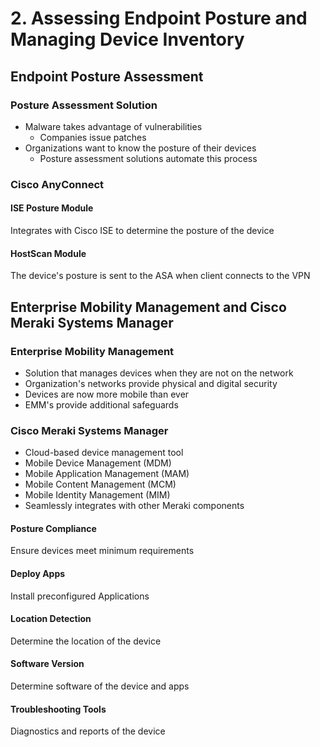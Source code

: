 # 2. Assessing Endpoint Posture and Managing Device Inventory

## Endpoint Posture Assessment

### Posture Assessment Solution

* Malware takes advantage of vulnerabilities
  * Companies issue patches
* Organizations want to know the posture of their devices
  * Posture assessment solutions automate this process

### Cisco AnyConnect

#### ISE Posture Module

Integrates with Cisco ISE to determine the posture of the device

#### HostScan Module

The device's posture is sent to the ASA when client connects to the VPN

## Enterprise Mobility Management and Cisco Meraki Systems Manager

### Enterprise Mobility Management

* Solution that manages devices when they are not on the network
* Organization's networks provide physical and digital security
* Devices are now more mobile than ever
* EMM's provide additional safeguards

### Cisco Meraki Systems Manager

* Cloud-based device management tool
* Mobile Device Management \(MDM\)
* Mobile Application Management \(MAM\)
* Mobile Content Management \(MCM\)
* Mobile Identity Management \(MIM\)
* Seamlessly integrates with other Meraki components

#### Posture Compliance

Ensure devices meet minimum requirements

#### Deploy Apps

Install preconfigured Applications

#### Location Detection

Determine the location of the device

#### Software Version

Determine software of the device and apps

#### Troubleshooting Tools

Diagnostics and reports of the device

